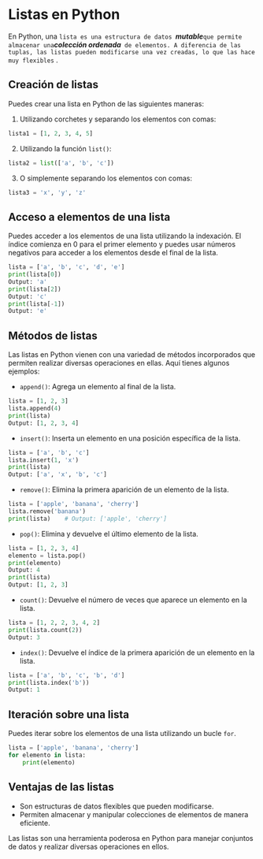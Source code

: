 # Listas en Python

En Python, una `lista es una estructura de datos `***mutable***` que permite almacenar una `***colección ordenada***` de elementos. A diferencia de las tuplas, las listas pueden modificarse una vez creadas, lo que las hace muy flexibles` .

## Creación de listas

Puedes crear una lista en Python de las siguientes maneras:

1. Utilizando corchetes y separando los elementos con comas:

```python
lista1 = [1, 2, 3, 4, 5]
```

2. Utilizando la función `list()`:

```python
lista2 = list(['a', 'b', 'c'])
```

3. O simplemente separando los elementos con comas:

```python
lista3 = 'x', 'y', 'z'
```

## Acceso a elementos de una lista

Puedes acceder a los elementos de una lista utilizando la indexación. El índice comienza en 0 para el primer elemento y puedes usar números negativos para acceder a los elementos desde el final de la lista.

```python
lista = ['a', 'b', 'c', 'd', 'e']
print(lista[0]) 
Output: 'a'
print(lista[2]) 
Output: 'c'
print(lista[-1])
Output: 'e'
```

## Métodos de listas

Las listas en Python vienen con una variedad de métodos incorporados que permiten realizar diversas operaciones en ellas. Aquí tienes algunos ejemplos:

- `append()`: Agrega un elemento al final de la lista.

```python
lista = [1, 2, 3]
lista.append(4)
print(lista)
Output: [1, 2, 3, 4]
```

- `insert()`: Inserta un elemento en una posición específica de la lista.

```python
lista = ['a', 'b', 'c']
lista.insert(1, 'x')
print(lista)
Output: ['a', 'x', 'b', 'c']
```

- `remove()`: Elimina la primera aparición de un elemento de la lista.

```python
lista = ['apple', 'banana', 'cherry']
lista.remove('banana')
print(lista)    # Output: ['apple', 'cherry']
```

- `pop()`: Elimina y devuelve el último elemento de la lista.

```python
lista = [1, 2, 3, 4]
elemento = lista.pop()
print(elemento)
Output: 4
print(lista)
Output: [1, 2, 3]
```

- `count()`: Devuelve el número de veces que aparece un elemento en la lista.

```python
lista = [1, 2, 2, 3, 4, 2]
print(lista.count(2))
Output: 3
```

- `index()`: Devuelve el índice de la primera aparición de un elemento en la lista.

```python
lista = ['a', 'b', 'c', 'b', 'd']
print(lista.index('b'))
Output: 1
```

## Iteración sobre una lista

Puedes iterar sobre los elementos de una lista utilizando un bucle `for`.

```python
lista = ['apple', 'banana', 'cherry']
for elemento in lista:
    print(elemento)
```

## Ventajas de las listas

- Son estructuras de datos flexibles que pueden modificarse.
- Permiten almacenar y manipular colecciones de elementos de manera eficiente.

Las listas son una herramienta poderosa en Python para manejar conjuntos de datos y realizar diversas operaciones en ellos.
